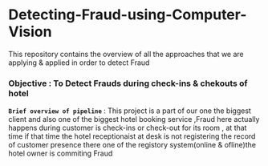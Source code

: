 # Detecting-Fraud-using-Computer-Vision
This repository contains the overview of all the approaches that we are applying & applied in order to detect Fraud

### Objective : To Detect Frauds during check-ins & chekouts of hotel 

**`Brief overview of pipeline`**  : This project is a part of our one the biggest client and also one of the biggest hotel booking service ,Fraud here actually happens  during customer is check-ins or check-out for its room , at that time if that time the hotel receptionaist at desk is not registering the record of customer presence there one of the registory system(online & ofline)the hotel owner is commiting Fraud

